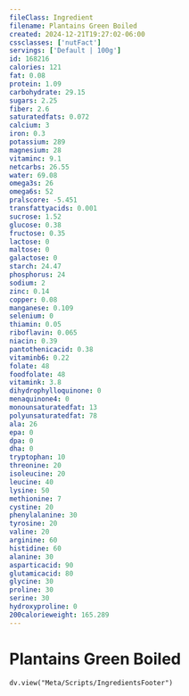 ```yaml
---
fileClass: Ingredient
filename: Plantains Green Boiled
created: 2024-12-21T19:27:02-06:00
cssclasses: ['nutFact']
servings: ['Default | 100g']
id: 168216
calories: 121
fat: 0.08
protein: 1.09
carbohydrate: 29.15
sugars: 2.25
fiber: 2.6
saturatedfats: 0.072
calcium: 3
iron: 0.3
potassium: 289
magnesium: 28
vitaminc: 9.1
netcarbs: 26.55
water: 69.08
omega3s: 26
omega6s: 52
pralscore: -5.451
transfattyacids: 0.001
sucrose: 1.52
glucose: 0.38
fructose: 0.35
lactose: 0
maltose: 0
galactose: 0
starch: 24.47
phosphorus: 24
sodium: 2
zinc: 0.14
copper: 0.08
manganese: 0.109
selenium: 0
thiamin: 0.05
riboflavin: 0.065
niacin: 0.39
pantothenicacid: 0.38
vitaminb6: 0.22
folate: 48
foodfolate: 48
vitamink: 3.8
dihydrophylloquinone: 0
menaquinone4: 0
monounsaturatedfat: 13
polyunsaturatedfat: 78
ala: 26
epa: 0
dpa: 0
dha: 0
tryptophan: 10
threonine: 20
isoleucine: 20
leucine: 40
lysine: 50
methionine: 7
cystine: 20
phenylalanine: 30
tyrosine: 20
valine: 20
arginine: 60
histidine: 60
alanine: 30
asparticacid: 90
glutamicacid: 80
glycine: 30
proline: 30
serine: 30
hydroxyproline: 0
200calorieweight: 165.289
---
```


# Plantains Green Boiled

```dataviewjs
dv.view("Meta/Scripts/IngredientsFooter")
```